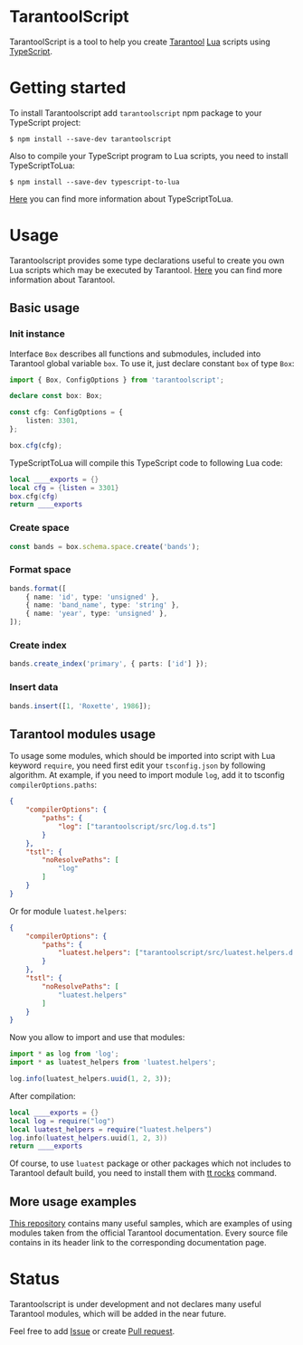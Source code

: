 # TarantoolScript

TarantoolScript is a tool to help you create [Tarantool](https://www.tarantool.io/ru/) [Lua](https://www.lua.org/) scripts using [TypeScript](https://www.typescriptlang.org/).

# Getting started

To install Tarantoolscript add `tarantoolscript` npm package to your TypeScript project:

```
$ npm install --save-dev tarantoolscript
```

Also to compile your TypeScript program to Lua scripts, you need to install TypeScriptToLua:

```
$ npm install --save-dev typescript-to-lua
```

[Here](https://typescripttolua.github.io/docs/getting-started) you can find more information about TypeScriptToLua.

# Usage

Tarantoolscript provides some type declarations useful to create you own Lua scripts which may be executed by Tarantool. [Here](https://www.tarantool.io/en/doc/latest/overview/) you can find more information about Tarantool.

## Basic usage

### Init instance

Interface `Box` describes all functions and submodules, included into Tarantool global variable `box`. To use it, just declare constant `box` of type `Box`:

```ts
import { Box, ConfigOptions } from 'tarantoolscript';

declare const box: Box;

const cfg: ConfigOptions = {
    listen: 3301,
};

box.cfg(cfg);
```

TypeScriptToLua will compile this TypeScript code to following Lua code:

```lua
local ____exports = {}
local cfg = {listen = 3301}
box.cfg(cfg)
return ____exports
```

### Create space

```ts
const bands = box.schema.space.create('bands');
```

### Format space

```ts
bands.format([
    { name: 'id', type: 'unsigned' },
    { name: 'band_name', type: 'string' },
    { name: 'year', type: 'unsigned' },
]);
```

### Create index

```ts
bands.create_index('primary', { parts: ['id'] });
```

### Insert data

```ts
bands.insert([1, 'Roxette', 1986]);
```

## Tarantool modules usage

To usage some modules, which should be imported into script with Lua keyword `require`, you need first edit your `tsconfig.json` by following algorithm. At example, if you need to import module `log`, add it to tsconfig `compilerOptions.paths`:

```json
{
    "compilerOptions": {
        "paths": {
            "log": ["tarantoolscript/src/log.d.ts"]
        }
    },
    "tstl": {
        "noResolvePaths": [
            "log"
        ]
    }
}
```

Or for module `luatest.helpers`:

```json
{
    "compilerOptions": {
        "paths": {
            "luatest.helpers": ["tarantoolscript/src/luatest.helpers.d.ts"]
        }
    },
    "tstl": {
        "noResolvePaths": [
            "luatest.helpers"
        ]
    }
}
```

Now you allow to import and use that modules:

```ts
import * as log from 'log';
import * as luatest_helpers from 'luatest.helpers';

log.info(luatest_helpers.uuid(1, 2, 3));
```

After compilation:

```lua
local ____exports = {}
local log = require("log")
local luatest_helpers = require("luatest.helpers")
log.info(luatest_helpers.uuid(1, 2, 3))
return ____exports
```

Of course, to use `luatest` package or other packages which not includes to Tarantool default build, you need to install them with [tt rocks](https://www.tarantool.io/en/doc/latest/reference/tooling/tt_cli/rocks/) command.

## More usage examples

[This repository](https://github.com/vitaliy-art/tarantoolscript-samples) contains many useful samples, which are examples of using modules taken from the official Tarantool documentation. Every source file contains in its header link to the corresponding documentation page.

# Status

Tarantoolscript is under development and not declares many useful Tarantool modules, which will be added in the near future.

Feel free to add [Issue](https://github.com/vitaliy-art/tarantoolscript-samples/issues/new) or create [Pull request](https://github.com/vitaliy-art/tarantoolscript-samples/compare).
